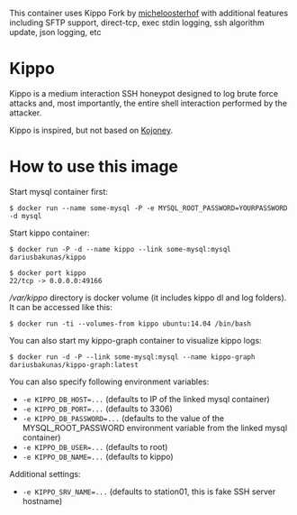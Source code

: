 
This container uses Kippo Fork by [micheloosterhof](https://github.com/micheloosterhof/kippo) with additional features including SFTP support, direct-tcp, exec stdin logging, ssh algorithm update, json logging, etc

# Kippo

Kippo is a medium interaction SSH honeypot designed to log brute force attacks and, most importantly, the entire shell interaction performed by the attacker.

Kippo is inspired, but not based on [Kojoney](http://kojoney.sourceforge.net/).

# How to use this image

Start mysql container first:

	$ docker run --name some-mysql -P -e MYSQL_ROOT_PASSWORD=YOURPASSWORD -d mysql

Start kippo container:

	$ docker run -P -d --name kippo --link some-mysql:mysql dariusbakunas/kippo

	$ docker port kippo
	22/tcp -> 0.0.0.0:49166

*/var/kippo* directory is docker volume (it includes kippo dl and log folders). It can be accessed like this:

	$ docker run -ti --volumes-from kippo ubuntu:14.04 /bin/bash
	
You can also start my kippo-graph container to visualize kippo logs:
	
	$ docker run -d -P --link some-mysql:mysql --name kippo-graph dariusbakunas/kippo-graph:latest
	
You can also specify following environment variables:  

* `-e KIPPO_DB_HOST=...` (defaults to IP of the linked mysql container)
* `-e KIPPO_DB_PORT=...` (defaults to 3306)
* `-e KIPPO_DB_PASSWORD=...` (defaults to the value of the MYSQL_ROOT_PASSWORD environment variable from the linked mysql container)
* `-e KIPPO_DB_USER=...` (defaults to root)
* `-e KIPPO_DB_NAME=...` (defaults to kippo)

Additional settings:

* `-e KIPPO_SRV_NAME=...` (defaults to station01, this is fake SSH server hostname)	